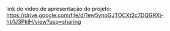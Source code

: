 link do video de apresentação do projeto:
https://drive.google.com/file/d/1ew5ynoGJTOCXt2c7DQGRXj-hb1J3PkIH/view?usp=sharing

